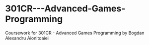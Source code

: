 # 301CR---Advanced-Games-Programming
Coursework for 301CR - Advanced Games Programming by Bogdan Alexandru Aionitoaiei
